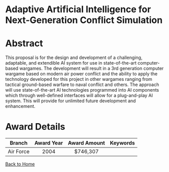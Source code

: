 
Adaptive Artificial Intelligence for Next-Generation Conflict Simulation
========================================================================

# Abstract


This proposal is for the design and development of a challenging, adaptable, and extendible AI system for use in state-of-the-art computer-based wargames.  The development will result in a 3rd generation computer wargame based on modern air power conflict and the ability to apply the technology developed for this project in other wargames ranging from tactical ground-based warfare to naval conflict and others.  The approach will use state-of-the-art AI technologies programmed into AI components which through well-defined interfaces will allow for a plug-and-play AI system.  This will provide for unlimited future development and enhancement.  

# Award Details

|Branch|Award Year|Award Amount|Keywords|
| :---: | :---: | :---: | :---: |
|Air Force|2004|$746,307||
  
  


[Back to Home](https://github.com/chrischow/dod_sbir_awards#1265)